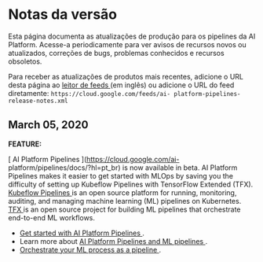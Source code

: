 #  Notas da versão

Esta página documenta as atualizações de produção para os pipelines da AI
Platform. Acesse-a periodicamente para ver avisos de recursos novos ou
atualizados, correções de bugs, problemas conhecidos e recursos obsoletos.

Para receber as atualizações de produtos mais recentes, adicione o URL desta
página ao [ leitor de feeds
](https://wikipedia.org/wiki/Comparison_of_feed_aggregators) (em inglês) ou
adicione o URL do feed diretamente: ` https://cloud.google.com/feeds/ai-
platform-pipelines-release-notes.xml `

##  March 05, 2020

**FEATURE:**

[ AI Platform Pipelines ](https://cloud.google.com/ai-
platform/pipelines/docs/?hl=pt_br) is now available in beta. AI Platform
Pipelines makes it easier to get started with MLOps by saving you the
difficulty of setting up Kubeflow Pipelines with TensorFlow Extended (TFX). [
Kubeflow Pipelines
](https://www.kubeflow.org/docs/pipelines/overview/pipelines-overview/) is an
open source platform for running, monitoring, auditing, and managing machine
learning (ML) pipelines on Kubernetes. [ TFX
](https://www.tensorflow.org/tfx?hl=pt_br) is an open source project for
building ML pipelines that orchestrate end-to-end ML workflows.

  * [ Get started with AI Platform Pipelines ](https://cloud.google.com/ai-platform/pipelines/docs/getting-started?hl=pt_br) . 
  * Learn more about [ AI Platform Pipelines and ML pipelines ](https://cloud.google.com/ai-platform/pipelines/docs/introduction?hl=pt_br) . 
  * [ Orchestrate your ML process as a pipeline ](https://cloud.google.com/ai-platform/pipelines/docs/create-pipeline?hl=pt_br) . 

